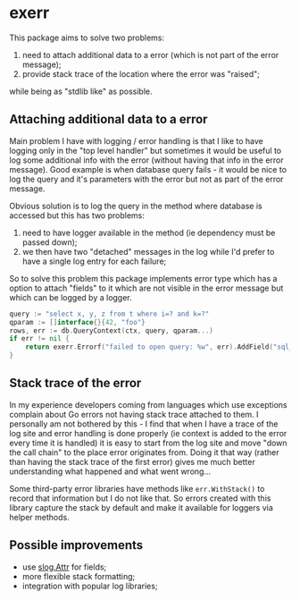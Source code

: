 # exerr

This package aims to solve two problems:

 1. need to attach additional data to a error (which is not part of the error message);
 2. provide stack trace of the location where the error was "raised";

while being as "stdlib like" as possible.

## Attaching additional data to a error

Main problem I have with logging / error handling is that I like to have logging only in the
"top level handler" but sometimes it would be useful to log some additional info with the error
(without having that info in the error message). Good example is when database query fails - it would
be nice to log the query and it's parameters with the error but not as part of the error message.

Obvious solution is to log the query in the method where database is accessed but this has two problems:
1. need to have logger available in the method (ie dependency must be passed down);
2. we then have two "detached" messages in the log while I'd prefer to have a single log entry for each failure;

So to solve this problem this package implements error type which has a option to attach "fields" to it
which are not visible in the error message but which can be logged by a logger.

```go
query := "select x, y, z from t where i=? and k=?"
qparam := []interface{}{42, "foo"}
rows, err := db.QueryContext(ctx, query, qparam...)
if err != nil {
	return exerr.Errorf("failed to open query: %w", err).AddField("sql_query", query).AddField("sql_param", qparam)
}
```

## Stack trace of the error

In my experience developers coming from languages which use exceptions complain about
Go errors not having stack trace attached to them. I personally am not bothered by this - I find
that when I have a trace of the log site and error handling is done properly (ie context is added
to the error every time it is handled) it is easy to start from the log site and move "down the call
chain" to the place error originates from. Doing it that way (rather than having the stack trace
of the first error) gives me much better understanding what happened and what went wrong...

Some third-party error libraries have methods like `err.WithStack()` to record that information but I
do not like that. So errors created with this library capture the stack by default and make it
available for loggers via helper methods.

## Possible improvements

 - use [slog.Attr](https://pkg.go.dev/log/slog) for fields;
 - more flexible stack formatting;
 - integration with popular log libraries;
